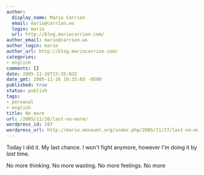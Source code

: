 ```yaml
---
author:
  display_name: Mario Carrion
  email: mario@carrion.ws
  login: mario
  url: http://blog.mariocarrion.com/
author_email: mario@carrion.ws
author_login: mario
author_url: http://blog.mariocarrion.com/
categories:
- english
comments: []
date: 2005-11-26T15:35:03Z
date_gmt: 2005-11-26 19:35:03 -0500
published: true
status: publish
tags:
- personal
- english
title: No more
url: /2005/11/26/last-no-more/
wordpress_id: 197
wordpress_url: http://mario.monouml.org/index.php/2005/11/27/last-no-more/
---
```


<p>Today I did it. My last chance. I won't fight anymore, however I'm doing it by <em>last</em> time.</p>
<p>No more thinking. No more wasting. No more feelings. No more</p>

